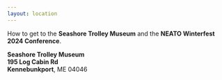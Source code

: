 ```yaml
---
layout: location
---
```


How to get to the **Seashore Trolley Museum** and the **NEATO Winterfest 2024 Conference**.

**Seashore Trolley Museum**<br />
**195 Log Cabin Rd**<br />
**Kennebunkport**, ME 04046
